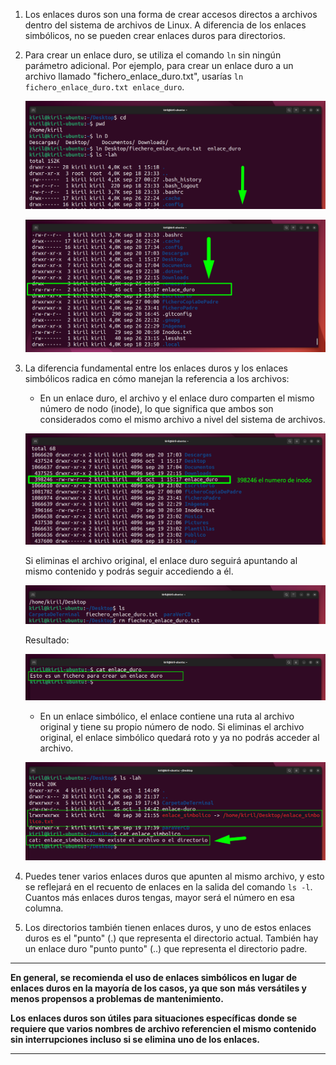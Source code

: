 1. Los enlaces duros son una forma de crear accesos directos a archivos dentro del sistema de archivos de Linux. A diferencia de los enlaces simbólicos, no se pueden crear enlaces duros para directorios.

2. Para crear un enlace duro, se utiliza el comando `ln` sin ningún parámetro adicional. Por ejemplo, para crear un enlace duro a un archivo llamado "fichero_enlace_duro.txt", usarías `ln fichero_enlace_duro.txt enlace_duro`.

    ![enlace duro](/img/603_craciion-fichero-duro.png)

    ![enlace_duro](/img/603_ficero-duro.png)

3. La diferencia fundamental entre los enlaces duros y los enlaces simbólicos radica en cómo manejan la referencia a los archivos:

    * En un enlace duro, el archivo y el enlace duro comparten el mismo número de nodo (inode), lo que significa que ambos son considerados como el mismo archivo a nivel del sistema de archivos. 

    ![enlace_duro.txt eliminado](/img/603_nunmero-de-inodo.png)

    Si eliminas el archivo original, el enlace duro seguirá apuntando al mismo contenido y podrás seguir accediendo a él.

    ![eliminado fichero](/img/603_eliminado-fichero.png)

    Resultado:

    ![cat del enlace](/img/603_cat-del-fichero.png)

    * En un enlace simbólico, el enlace contiene una ruta al archivo original y tiene su propio número de nodo. Si eliminas el archivo original, el enlace simbólico quedará roto y ya no podrás acceder al archivo.

    ![enlace simbolico roto](/img/603_enlace-simbolico.png)

4. Puedes tener varios enlaces duros que apunten al mismo archivo, y esto se reflejará en el recuento de enlaces en la salida del comando `ls -l`. Cuantos más enlaces duros tengas, mayor será el número en esa columna.

5. Los directorios también tienen enlaces duros, y uno de estos enlaces duros es el "punto" (.) que representa el directorio actual. También hay un enlace duro "punto punto" (..) que representa el directorio padre.

***
**En general, se recomienda el uso de enlaces simbólicos en lugar de enlaces duros en la mayoría de los casos, ya que son más versátiles y menos propensos a problemas de mantenimiento.**

**Los enlaces duros son útiles para situaciones específicas donde se requiere que varios nombres de archivo referencien el mismo contenido sin interrupciones incluso si se elimina uno de los enlaces.**
***    